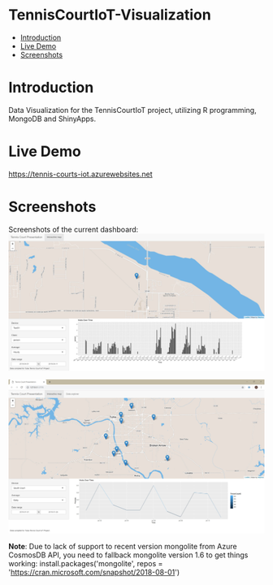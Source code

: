 # TennisCourtIoT-Visualization

- [Introduction](#introduction)
- [Live Demo](#live-demo)
- [Screenshots](#screenshots)

# Introduction
Data Visualization for the TennisCourtIoT project, utilizing R programming, MongoDB and ShinyApps.

# Live Demo
https://tennis-courts-iot.azurewebsites.net

# Screenshots
Screenshots of the current dashboard:
![Screenshot](./misc/dashboard_sample_1.jpg)

![Screenshot](./misc/dashboard_sample_2.jpg)


__Note__: Due to lack of support to recent version mongolite from Azure CosmosDB API, you need to fallback mongolite version 1.6 to get things working:
install.packages('mongolite', repos = 'https://cran.microsoft.com/snapshot/2018-08-01')
